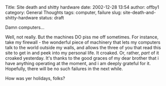 Title: Site death and shitty hardware
date: 2002-12-28 13:54
author: offby1
category: General Thoughts
tags: computer, failure
slug: site-death-and-shitty-hardware
status: draft

Damn computers\...

Well, not really. But the machines DO piss me off sometimes. For instance, take my firewall - the wonderful piece of machinery that lets my computers talk to the world outside my walls, and allows the three of you that read this site to get in and peek into my personal life. It croaked. Or, rather, *part* of it croaked yesterday. It's thanks to the good graces of my dear brother that i have anything operating at the moment, and i am deeply grateful for it. Hopefully, there will be no such failures in the next while.

How was yer holidays, folks?
